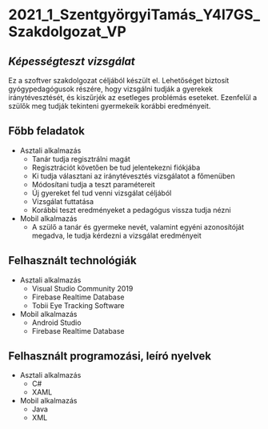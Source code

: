 # 2021_1_SzentgyörgyiTamás_Y4I7GS_Szakdolgozat_VP

## _Képességteszt vizsgálat_

Ez a szoftver szakdolgozat céljából készült el. Lehetőséget biztosít gyógypedagógusok részére, hogy vizsgálni tudják a gyerekek iránytévesztését, és kiszűrjék az esetleges problémás eseteket. Ezenfelül a szülők meg tudják tekinteni gyermekeik korábbi eredményeit.

## Főbb feladatok

- Asztali alkalmazás
    - Tanár tudja regisztrálni magát
    - Regisztrációt követően be tud jelentekezni fiókjába
    - Ki tudja választani az iránytévesztés vizsgálatot a főmenüben
    - Módosítani tudja a teszt paramétereit
    - Új gyereket fel tud venni vizsgálat céljából
    - Vizsgálat futtatása
    - Korábbi teszt eredményeket a pedagógus vissza tudja nézni
- Mobil alkalmazás
    - A szülő a tanár és gyermeke nevét, valamint egyéni azonosítóját megadva, le tudja kérdezni a vizsgálat eredményeit

## Felhasznált technológiák

- Asztali alkalmazás
    - Visual Studio Community 2019
    - Firebase Realtime Database
    - Tobii Eye Tracking Software
- Mobil alkalmazás
    - Android Studio
    - Firebase Realtime Database

## Felhasznált programozási, leíró nyelvek

- Asztali alkalmazás
    - C#
    - XAML
- Mobil alkalmazás
    - Java
    - XML
